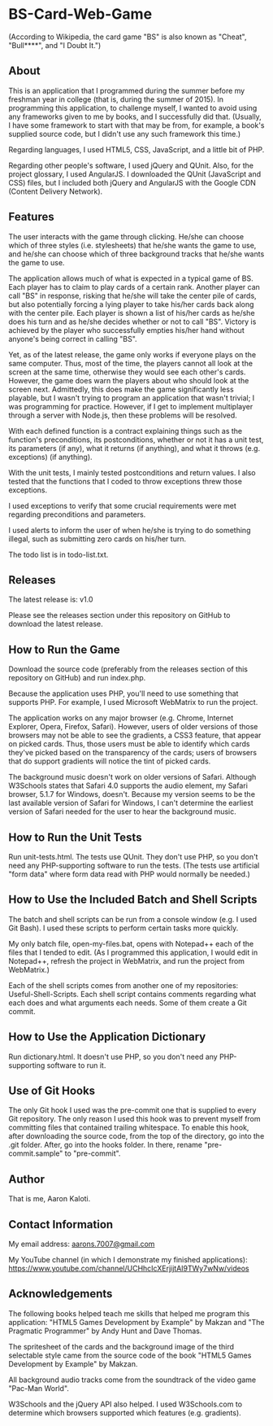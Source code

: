 # BS-Card-Web-Game

(According to Wikipedia, the card game "BS" is also known as "Cheat",
"Bull****", and "I Doubt It.")

About
-----

This is an application that I programmed during the summer before my
freshman year in college (that is, during the summer of 2015). In
programming this application, to challenge myself,
I wanted to avoid using any frameworks
given to me by books, and I successfully did that. (Usually, I have
some framework to start with that may be from, for example, a book's
supplied source code, but I didn't use any such framework this time.)

Regarding languages, I used HTML5, CSS, JavaScript,
and a little bit of PHP.

Regarding other people's software, I used jQuery and QUnit. Also,
for the project glossary, I used AngularJS. I downloaded the QUnit
(JavaScript and CSS) files, but I included both jQuery and AngularJS
with the Google CDN (Content Delivery Network).

Features
--------

The user interacts with the game through clicking. He/she can choose
which of three styles (i.e. stylesheets) that he/she wants the game to
use, and he/she can choose which of three background tracks that he/she
wants the game to use.

The application allows much of what is expected in a typical
game of BS. Each player has to claim to play cards of a certain rank.
Another player can call "BS" in response, risking that he/she will take
the center pile of cards, but also potentially forcing a lying player
to take his/her cards back along with the center pile. Each player is
shown a list of his/her cards as he/she does his turn and as
he/she decides whether or not to call "BS". Victory is achieved by the
player who successfully empties his/her hand without anyone's being
correct in calling "BS".

Yet, as of the latest release, the game only works if everyone plays
on the same computer. Thus, most of the time, the players cannot all
look at the screen at the same time, otherwise they would see each
other's cards. However, the game does warn the players about who
should look at the screen next. Admittedly, this does make the game
significantly less playable, but I wasn't trying to program an
application that wasn't trivial; I was programming for practice.
However, if I get to implement multiplayer
through a server with Node.js, then these problems will be resolved.

With each defined function is a contract explaining things such as
the function's preconditions, its postconditions, whether or not it
has a unit test, its parameters (if any), what it returns (if anything),
and what it throws (e.g. exceptions) (if anything).

With the unit tests,
I mainly tested postconditions and return values. I also tested that
the functions that I coded to throw exceptions threw those exceptions.

I used exceptions to verify that some crucial requirements were met
regarding preconditions and parameters.

I used alerts to inform the user of when he/she is trying to do
something illegal, such as submitting zero cards on his/her turn.

The todo list is in todo-list.txt.

Releases
--------

The latest release is: v1.0

Please see the releases section under this repository on GitHub
to download the latest release.

How to Run the Game
-------------------

Download the source code (preferably from the releases section of
this repository on GitHub) and run index.php.

Because the application
uses PHP, you'll need to use something that supports PHP. For example,
I used Microsoft WebMatrix to run the project.

The application works on any major browser (e.g. Chrome, Internet
Explorer, Opera, Firefox, Safari). However, users of older versions
of those browsers may not be able to see the gradients, a CSS3 feature,
that appear on picked cards. Thus, those users must be able to
identify which cards they've picked
based on the transparency of the cards; users of browsers that do
support gradients will notice the tint of picked cards.

The background music doesn't work on older versions of Safari. Although
W3Schools states that Safari 4.0 supports the audio element, my Safari
browser, 5.1.7 for Windows, doesn't. Because my version seems to be
the last available version of Safari for Windows, I can't determine
the earliest version of Safari needed for the user to hear the
background music.

How to Run the Unit Tests
-------------------------

Run unit-tests.html. The tests use QUnit. They don't use PHP, so you
don't need any PHP-supporting software to run the tests. (The tests
use artificial "form data" where form data read with PHP would
normally be needed.)

How to Use the Included Batch and Shell Scripts
-----------------------------------------------

The batch and shell scripts can be run from a console window (e.g. I
used Git Bash). I used these scripts to perform certain tasks more
quickly.

My only batch file, open-my-files.bat, opens with Notepad++ each of
the files that I tended to edit. (As I programmed this application,
I would edit in Notepad++, refresh the project in WebMatrix, and run
the project from WebMatrix.)

Each of the shell scripts comes from another one of my
repositories: Useful-Shell-Scripts. Each shell script contains comments
regarding what each does and what arguments each needs. Some of them
create a Git commit.

How to Use the Application Dictionary
-------------------------------------

Run dictionary.html. It doesn't use PHP, so you don't need any
PHP-supporting software to run it.

Use of Git Hooks
----------------

The only Git hook I used was the pre-commit one that is supplied to
every Git repository. The only reason I used this hook was to prevent
myself from committing files that contained trailing whitespace. To
enable this hook, after downloading the source code, from the top of
the directory, go into the .git folder. After, go into the hooks
folder. In there, rename "pre-commit.sample" to "pre-commit".

Author
------

That is me, Aaron Kaloti.

Contact Information
-------------------

My email address: aarons.7007@gmail.com

My YouTube channel (in which I demonstrate my finished applications):
https://www.youtube.com/channel/UCHhcIcXErjijtAI9TWy7wNw/videos

Acknowledgements
----------------

The following books helped teach me skills that helped me program this
application:
"HTML5 Games Development by Example" by Makzan and
"The Pragmatic Programmer" by Andy Hunt and Dave Thomas.

The spritesheet of the cards and the background image of the third
selectable style came from the source code of the book "HTML5 Games
Development by Example" by Makzan.

All background audio tracks come from the soundtrack of the
video game "Pac-Man World".

W3Schools and the jQuery API also helped. I used W3Schools.com
to determine which browsers supported which features (e.g. gradients).